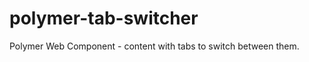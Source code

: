 polymer-tab-switcher
====================

Polymer Web Component - content with tabs to switch between them.
